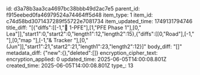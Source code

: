 id: d3a78b3aa3ca4697bc38bbb49d2ac7e5
parent_id: f915eebed0fa46979524a74464ff5d48
item_type: 1
item_id: c74d58bd3071437289f55722e7081734
item_updated_time: 1749131794746
title_diff: "[{\"diffs\":[[-1,\"🧠 1-PFE\"],[1,\"PFE Phase 1\"],[0,\" Lea\"]],\"start1\":0,\"start2\":0,\"length1\":12,\"length2\":15},{\"diffs\":[[0,\"Road\"],[-1,\" \"],[0,\"map \"],[-1,\"& Tracker \"],[0,\"(Jun\"]],\"start1\":21,\"start2\":21,\"length1\":23,\"length2\":12}]"
body_diff: "[]"
metadata_diff: {"new":{},"deleted":[]}
encryption_cipher_text: 
encryption_applied: 0
updated_time: 2025-06-05T14:00:08.801Z
created_time: 2025-06-05T14:00:08.801Z
type_: 13